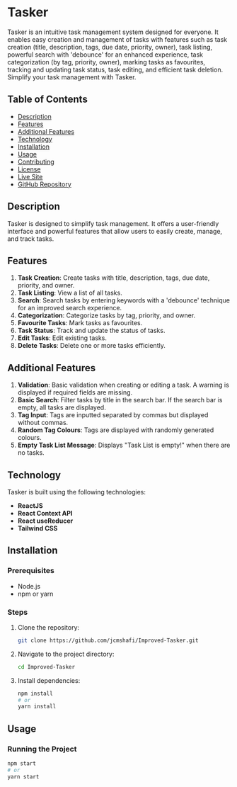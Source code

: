 # Tasker

Tasker is an intuitive task management system designed for everyone. It enables easy creation and management of tasks with features such as task creation (title, description, tags, due date, priority, owner), task listing, powerful search with 'debounce' for an enhanced experience, task categorization (by tag, priority, owner), marking tasks as favourites, tracking and updating task status, task editing, and efficient task deletion. Simplify your task management with Tasker.

## Table of Contents
- [Description](#description)
- [Features](#features)
- [Additional Features](#additional-features)
- [Technology](#technology)
- [Installation](#installation)
- [Usage](#usage)
- [Contributing](#contributing)
- [License](#license)
- [Live Site](#live-site)
- [GitHub Repository](#github-repository)

## Description

Tasker is designed to simplify task management. It offers a user-friendly interface and powerful features that allow users to easily create, manage, and track tasks.

## Features
1. **Task Creation**: Create tasks with title, description, tags, due date, priority, and owner.
2. **Task Listing**: View a list of all tasks.
3. **Search**: Search tasks by entering keywords with a 'debounce' technique for an improved search experience.
4. **Categorization**: Categorize tasks by tag, priority, and owner.
5. **Favourite Tasks**: Mark tasks as favourites.
6. **Task Status**: Track and update the status of tasks.
7. **Edit Tasks**: Edit existing tasks.
8. **Delete Tasks**: Delete one or more tasks efficiently.

## Additional Features
1. **Validation**: Basic validation when creating or editing a task. A warning is displayed if required fields are missing.
2. **Basic Search**: Filter tasks by title in the search bar. If the search bar is empty, all tasks are displayed.
3. **Tag Input**: Tags are inputted separated by commas but displayed without commas.
4. **Random Tag Colours**: Tags are displayed with randomly generated colours.
5. **Empty Task List Message**: Displays "Task List is empty!" when there are no tasks.

## Technology

Tasker is built using the following technologies:
- **ReactJS**
- **React Context API**
- **React useReducer**
- **Tailwind CSS**

## Installation

### Prerequisites
- Node.js
- npm or yarn

### Steps
1. Clone the repository:
    ```sh
    git clone https://github.com/jcmshafi/Improved-Tasker.git
    ```
2. Navigate to the project directory:
    ```sh
    cd Improved-Tasker
    ```
3. Install dependencies:
    ```sh
    npm install
    # or
    yarn install
    ```

## Usage

### Running the Project
```sh
npm start
# or
yarn start

